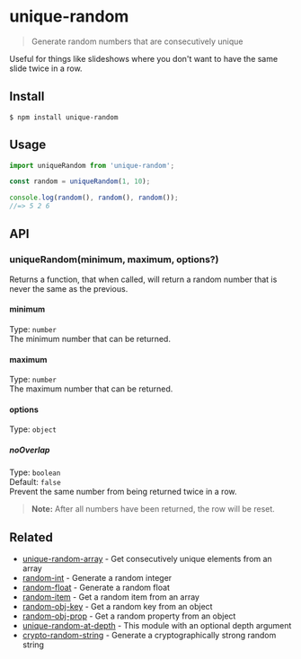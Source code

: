 # unique-random

> Generate random numbers that are consecutively unique

Useful for things like slideshows where you don't want to have the same slide twice in a row.

## Install

```
$ npm install unique-random
```

## Usage

```js
import uniqueRandom from 'unique-random';

const random = uniqueRandom(1, 10);

console.log(random(), random(), random());
//=> 5 2 6
```

## API

### uniqueRandom(minimum, maximum, options?)

Returns a function, that when called, will return a random number that is never the same as the previous.

#### minimum

Type: `number`\
The minimum number that can be returned.

#### maximum

Type: `number`\
The maximum number that can be returned.

#### options

Type: `object`

##### noOverlap

Type: `boolean`\
Default: `false`\
Prevent the same number from being returned twice in a row.

> **Note:** After all numbers have been returned, the row will be reset.

## Related

- [unique-random-array](https://github.com/sindresorhus/unique-random-array) - Get consecutively unique elements from an array
- [random-int](https://github.com/sindresorhus/random-int) - Generate a random integer
- [random-float](https://github.com/sindresorhus/random-float) - Generate a random float
- [random-item](https://github.com/sindresorhus/random-item) - Get a random item from an array
- [random-obj-key](https://github.com/sindresorhus/random-obj-key) - Get a random key from an object
- [random-obj-prop](https://github.com/sindresorhus/random-obj-prop) - Get a random property from an object
- [unique-random-at-depth](https://github.com/Aweary/unique-random-at-depth) - This module with an optional depth argument
- [crypto-random-string](https://github.com/sindresorhus/crypto-random-string) - Generate a cryptographically strong random string
